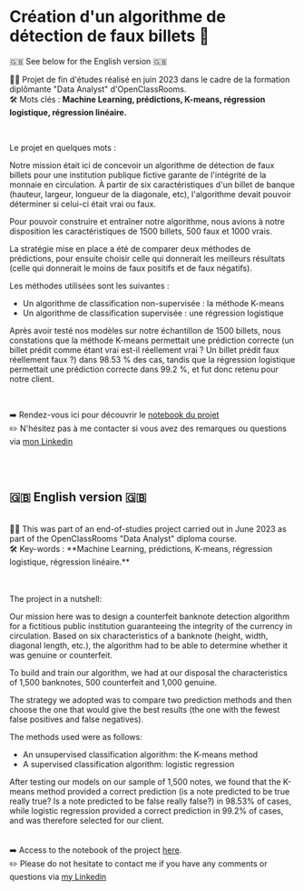 # Création d'un algorithme de détection de faux billets 💸

🇬🇧 See below for the English version 🇬🇧

👨‍🎓 Projet de fin d'études réalisé en juin 2023 dans le cadre de la formation diplômante "Data Analyst" d'OpenClassRooms.
<br>🛠 Mots clés : **Machine Learning, prédictions, K-means, régression logistique, régression linéaire.**

<br>

Le projet en quelques mots :

Notre mission était ici de concevoir un algorithme de détection de faux billets pour une institution publique fictive garante de l'intégrité de la monnaie en circulation. À partir de six caractéristiques d'un billet de banque (hauteur, largeur, longueur de la diagonale, etc), l'algorithme devait pouvoir déterminer si celui-ci était vrai ou faux.

Pour pouvoir construire et entraîner notre algorithme, nous avions à notre disposition les caractéristiques de 1500 billets, 500 faux et 1000 vrais.

La stratégie mise en place a été de comparer deux méthodes de prédictions, pour ensuite choisir celle qui donnerait les meilleurs résultats (celle qui donnerait le moins de faux positifs et de faux négatifs).

Les méthodes utilisées sont les suivantes :

- Un algorithme de classification non-supervisée : la méthode K-means
- Un algorithme de classification supervisée : une régression logistique

Après avoir testé nos modèles sur notre échantillon de 1500 billets, nous constations que la méthode K-means permettait une prédiction correcte (un billet prédit comme étant vrai est-il réellement vrai ? Un billet prédit faux réellement faux ?) dans 98.53 % des cas, tandis que la régression logistique permettait une prédiction correcte dans 99.2 %, et fut donc retenu pour notre client.

<br/>

➡️ Rendez-vous ici pour découvrir le [notebook du projet](https://github.com/FlorianThd/Algorithme-Detection-Faux-Billets-en-Python/blob/main/Notebook%20D%C3%A9tection%20Faux%20Billets.ipynb) <br>
✏️ N'hésitez pas à me contacter si vous avez des remarques ou questions via [mon Linkedin](https://www.linkedin.com/in/florian-thouraud)


<br/><br/>


## 🇬🇧 English version 🇬🇧

<br />
👨‍🎓 This was part of an end-of-studies project carried out in June 2023 as part of the OpenClassRooms "Data Analyst" diploma course.
<br> 🛠 Key-words : **Machine Learning, prédictions, K-means, régression logistique, régression linéaire.**

<br>
<br>
<br>

The project in a nutshell:

Our mission here was to design a counterfeit banknote detection algorithm for a fictitious public institution guaranteeing the integrity of the currency in circulation. Based on six characteristics of a banknote (height, width, diagonal length, etc.), the algorithm had to be able to determine whether it was genuine or counterfeit.

To build and train our algorithm, we had at our disposal the characteristics of 1,500 banknotes, 500 counterfeit and 1,000 genuine.

The strategy we adopted was to compare two prediction methods and then choose the one that would give the best results (the one with the fewest false positives and false negatives).

The methods used were as follows:

 - An unsupervised classification algorithm: the K-means method
 - A supervised classification algorithm: logistic regression

After testing our models on our sample of 1,500 notes, we found that the K-means method provided a correct prediction (is a note predicted to be true really true? Is a note predicted to be false really false?) in 98.53% of cases, while logistic regression provided a correct prediction in 99.2% of cases, and was therefore selected for our client.
<br></br>
<br>
➡️ Access to the notebook of the project [here](https://github.com/FlorianThd/Algorithme-Detection-Faux-Billets-en-Python/blob/main/Notebook%20D%C3%A9tection%20Faux%20Billets.ipynb).<br>
✏️ Please do not hesitate to contact me if you have any comments or questions via [my Linkedin](https://www.linkedin.com/in/florian-thouraud)
